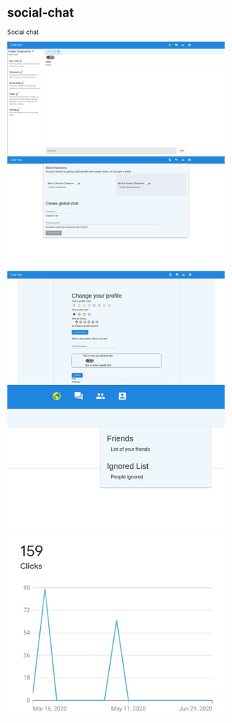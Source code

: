 # social-chat
Social chat

![](Main_menu.png)
![](Chat_menu.png)
![](Profile.png)
![](social.png)
![](chat-stats.png)
